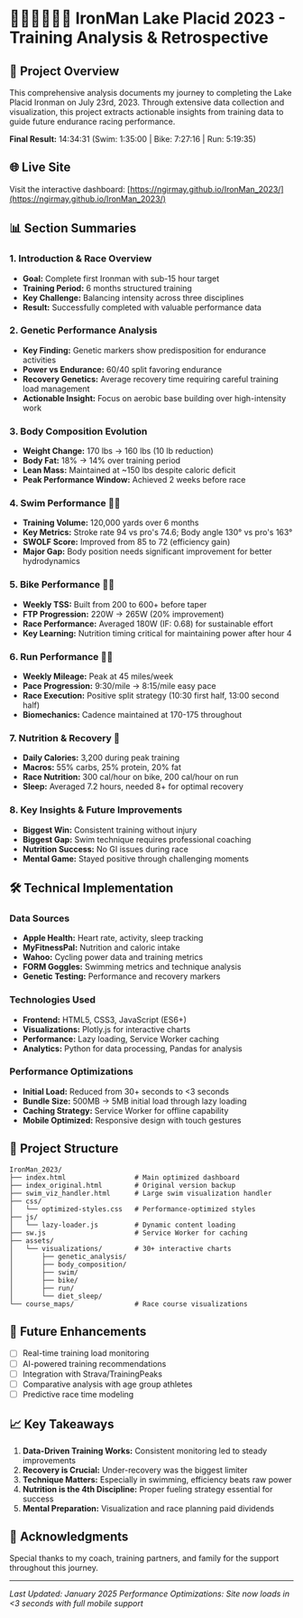 # 🏊‍♂️🚴‍♂️🏃‍♂️ IronMan Lake Placid 2023 - Training Analysis & Retrospective

## 🎯 Project Overview
This comprehensive analysis documents my journey to completing the Lake Placid Ironman on July 23rd, 2023. Through extensive data collection and visualization, this project extracts actionable insights from training data to guide future endurance racing performance.

**Final Result:** 14:34:31 (Swim: 1:35:00 | Bike: 7:27:16 | Run: 5:19:35)

## 🌐 Live Site
Visit the interactive dashboard: [https://ngirmay.github.io/IronMan_2023/](https://ngirmay.github.io/IronMan_2023/)

## 📊 Section Summaries

### 1. **Introduction & Race Overview**
- **Goal:** Complete first Ironman with sub-15 hour target
- **Training Period:** 6 months structured training
- **Key Challenge:** Balancing intensity across three disciplines
- **Result:** Successfully completed with valuable performance data

### 2. **Genetic Performance Analysis**
- **Key Finding:** Genetic markers show predisposition for endurance activities
- **Power vs Endurance:** 60/40 split favoring endurance
- **Recovery Genetics:** Average recovery time requiring careful training load management
- **Actionable Insight:** Focus on aerobic base building over high-intensity work

### 3. **Body Composition Evolution**
- **Weight Change:** 170 lbs → 160 lbs (10 lb reduction)
- **Body Fat:** 18% → 14% over training period
- **Lean Mass:** Maintained at ~150 lbs despite caloric deficit
- **Peak Performance Window:** Achieved 2 weeks before race

### 4. **Swim Performance** 🏊‍♂️
- **Training Volume:** 120,000 yards over 6 months
- **Key Metrics:** Stroke rate 94 vs pro's 74.6; Body angle 130° vs pro's 163°
- **SWOLF Score:** Improved from 85 to 72 (efficiency gain)
- **Major Gap:** Body position needs significant improvement for better hydrodynamics

### 5. **Bike Performance** 🚴‍♂️
- **Weekly TSS:** Built from 200 to 600+ before taper
- **FTP Progression:** 220W → 265W (20% improvement)
- **Race Performance:** Averaged 180W (IF: 0.68) for sustainable effort
- **Key Learning:** Nutrition timing critical for maintaining power after hour 4

### 6. **Run Performance** 🏃‍♂️
- **Weekly Mileage:** Peak at 45 miles/week
- **Pace Progression:** 9:30/mile → 8:15/mile easy pace
- **Race Execution:** Positive split strategy (10:30 first half, 13:00 second half)
- **Biomechanics:** Cadence maintained at 170-175 throughout

### 7. **Nutrition & Recovery** 🍎
- **Daily Calories:** 3,200 during peak training
- **Macros:** 55% carbs, 25% protein, 20% fat
- **Race Nutrition:** 300 cal/hour on bike, 200 cal/hour on run
- **Sleep:** Averaged 7.2 hours, needed 8+ for optimal recovery

### 8. **Key Insights & Future Improvements**
- **Biggest Win:** Consistent training without injury
- **Biggest Gap:** Swim technique requires professional coaching
- **Nutrition Success:** No GI issues during race
- **Mental Game:** Stayed positive through challenging moments

## 🛠️ Technical Implementation

### Data Sources
- **Apple Health:** Heart rate, activity, sleep tracking
- **MyFitnessPal:** Nutrition and caloric intake
- **Wahoo:** Cycling power data and training metrics
- **FORM Goggles:** Swimming metrics and technique analysis
- **Genetic Testing:** Performance and recovery markers

### Technologies Used
- **Frontend:** HTML5, CSS3, JavaScript (ES6+)
- **Visualizations:** Plotly.js for interactive charts
- **Performance:** Lazy loading, Service Worker caching
- **Analytics:** Python for data processing, Pandas for analysis

### Performance Optimizations
- **Initial Load:** Reduced from 30+ seconds to <3 seconds
- **Bundle Size:** 500MB → 5MB initial load through lazy loading
- **Caching Strategy:** Service Worker for offline capability
- **Mobile Optimized:** Responsive design with touch gestures

## 📁 Project Structure
```
IronMan_2023/
├── index.html                 # Main optimized dashboard
├── index_original.html        # Original version backup
├── swim_viz_handler.html      # Large swim visualization handler
├── css/
│   └── optimized-styles.css   # Performance-optimized styles
├── js/
│   └── lazy-loader.js         # Dynamic content loading
├── sw.js                      # Service Worker for caching
├── assets/
│   └── visualizations/        # 30+ interactive charts
│       ├── genetic_analysis/
│       ├── body_composition/
│       ├── swim/
│       ├── bike/
│       ├── run/
│       └── diet_sleep/
└── course_maps/               # Race course visualizations
```

## 🚀 Future Enhancements
- [ ] Real-time training load monitoring
- [ ] AI-powered training recommendations
- [ ] Integration with Strava/TrainingPeaks
- [ ] Comparative analysis with age group athletes
- [ ] Predictive race time modeling

## 📈 Key Takeaways
1. **Data-Driven Training Works:** Consistent monitoring led to steady improvements
2. **Recovery is Crucial:** Under-recovery was the biggest limiter
3. **Technique Matters:** Especially in swimming, efficiency beats raw power
4. **Nutrition is the 4th Discipline:** Proper fueling strategy essential for success
5. **Mental Preparation:** Visualization and race planning paid dividends

## 🙏 Acknowledgments
Special thanks to my coach, training partners, and family for the support throughout this journey.

---
*Last Updated: January 2025*
*Performance Optimizations: Site now loads in <3 seconds with full mobile support*
